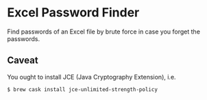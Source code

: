 Excel Password Finder
=====================

Find passwords of an Excel file by brute force in case you forget the passwords.

Caveat
------
You ought to install JCE (Java Cryptography Extension), i.e.
```bash
$ brew cask install jce-unlimited-strength-policy
```

